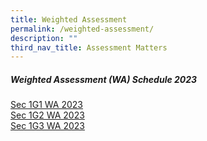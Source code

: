 ```yaml
---
title: Weighted Assessment
permalink: /weighted-assessment/
description: ""
third_nav_title: Assessment Matters
---
```

##### Weighted Assessment (WA) Schedule 2023

[Sec 1G1 WA 2023](/files/1G1%20WA%202023.pdf)
<BR>
[Sec 1G2 WA 2023](/files/1G2%20WA%202023.pdf)
<BR>
[Sec 1G3 WA 2023](/files/1G3%20WA%202023.pdf)
<BR>
